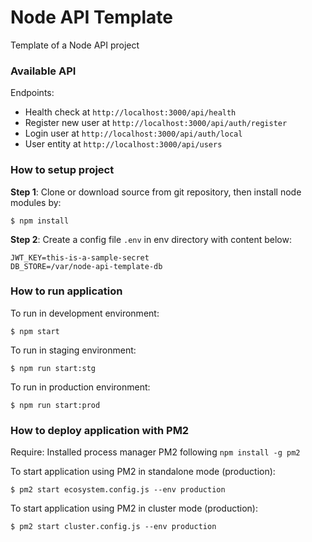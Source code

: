 # Node API Template

Template of a Node API project

### Available API
Endpoints:
* Health check at `http://localhost:3000/api/health`
* Register new user at `http://localhost:3000/api/auth/register`
* Login user at `http://localhost:3000/api/auth/local`
* User entity at `http://localhost:3000/api/users`

### How to setup project
**Step 1**: Clone or download source from git repository, then install node modules by:

```
$ npm install
```

**Step 2**: Create a config file `.env` in env directory with content below:
```properties
JWT_KEY=this-is-a-sample-secret
DB_STORE=/var/node-api-template-db
```

### How to run application
To run in development environment:
```
$ npm start
```

To run in staging environment:
```
$ npm run start:stg
```

To run in production environment:
```
$ npm run start:prod
```

### How to deploy application with PM2

Require: Installed process manager PM2 following `npm install -g pm2`

To start application using PM2 in standalone mode (production):
```
$ pm2 start ecosystem.config.js --env production
```

To start application using PM2 in cluster mode (production):
```
$ pm2 start cluster.config.js --env production
```
